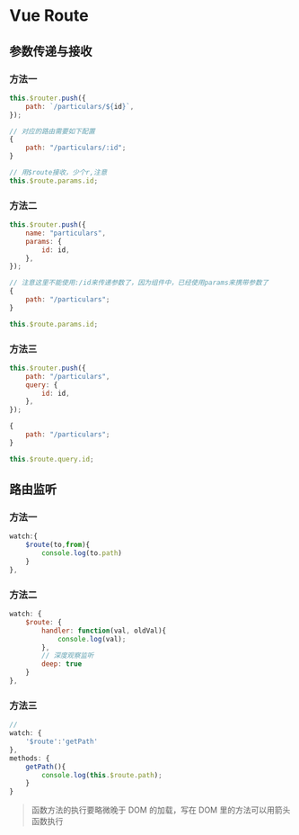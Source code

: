 # Vue Route

## 参数传递与接收

### 方法一

```javascript
this.$router.push({
    path: `/particulars/${id}`,
});
```

```javascript
// 对应的路由需要如下配置
{
    path: "/particulars/:id";
}
```

```javascript
// 用$route接收，少个r,注意
this.$route.params.id;
```

### 方法二

```javascript
this.$router.push({
    name: "particulars",
    params: {
        id: id,
    },
});
```

```javascript
// 注意这里不能使用:/id来传递参数了，因为组件中，已经使用params来携带参数了
{
    path: "/particulars";
}
```

```javascript
this.$route.params.id;
```

### 方法三

```javascript
this.$router.push({
    path: "/particulars",
    query: {
        id: id,
    },
});
```

```javascript
{
    path: "/particulars";
}
```

```javascript
this.$route.query.id;
```

## 路由监听

### 方法一

```javascript
watch:{
    $route(to,from){
        console.log(to.path)
    }
},
```

### 方法二

```javascript
watch: {
    $route: {
        handler: function(val, oldVal){
            console.log(val);
        },
        // 深度观察监听
        deep: true
    }
},
```

### 方法三

```javascript
//
watch: {
    '$route':'getPath'
},
methods: {
    getPath(){
        console.log(this.$route.path);
    }
}
```

> 函数方法的执行要略微晚于 DOM 的加载，写在 DOM 里的方法可以用箭头函数执行
